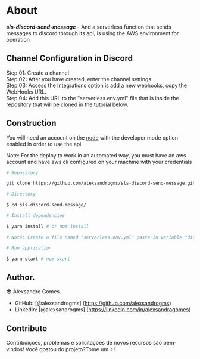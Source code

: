 # About

**_sls-discord-send-message_** - And a serverless function that sends messages to discord through its api, is using the AWS environment for operation

## Channel Configuration in Discord

Step 01: Create a channel <br/>
Step 02: After you have created, enter the channel settings <br/>
Step 03: Access the Integrations option is add a new webhooks, copy the WebHooks URL. <br/>
Step 04: Add this URL to the "serverless.env.yml" file that is inside the repository that will be cloned in the tutorial below.

## Construction

You will need an account on the [node](https://discord.com/) with the developer mode option enabled in order to use the api.

Note: For the deploy to work in an automated way, you must have an aws account and have aws cli configured on your machine with your credentials

```Bash
# Repository

git clone https://github.com/alexsandrogms/sls-discord-send-message.git.

# Directory

$ cd sls-discord-send-message/

# Install dependencies

$ yarn install # or npm install

# Note: Create a file named "serverless.env.yml" paste in variable "discord_webhooks_url" the value copied in the channel creation tutorial

# Run application

$ yarn start # npm start

```

## Author.

😎 Alexsandro Gomes.

- GitHub: [@alexsandrogms] (https://github.com/alexsandrogms)
- LinkedIn: [@alexsandrogms] (https://linkedin.com/in/alexsandrogomes)

## Contribute

Contribuições, problemas e solicitações de novos recursos são bem-vindos!
Você gostou do projeto?Tome um ⭐️!
